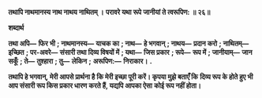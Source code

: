  **तथापि नाथमानस्य नाथ नाथय नाथितम् ।** **परावरे यथा रूपे जानीयां ते त्वरूपिण: ॥ २६॥** 

**शब्दार्थ** 

**तथा अपि—** **फिर भी** **; नाथमानस्य—** **याचक का** **; नाथ—** **हे भगवान्** **; नाथय—** **प्रदान करो** **; नाथितम्—** **इच्छित** **; पर-अवरे—** **संसारी तथा दिव्य विषयों में** **; यथा—** **जिस प्रकार** **; रूपे—** **रूप में** **; जानीयाम्—** **जान सकूँ** **; ते—** **तुश्हारा** **; तु—** **लेकिन** **;** **अरूपिण:—** **निराकार।** **.** 

**तथापि हे भगवान्, मेरी आपसे प्रार्थना है कि मेरी इच्छा पूरी करें। कृपया मुझे बताएँ कि** **दिव्य रूप के होते हुए भी आप संसारी रूप किस प्रकार धारण करते हैं, यद्यपि आपका ऐसा** **कोई रूप नहीं होता।** 